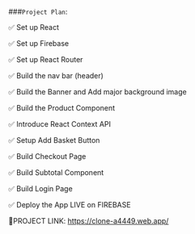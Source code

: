 ###`Project Plan`:

  ✅ Set up React  
  
  ✅ Set up Firebase
  
  ✅ Set up React Router
  
  ✅ Build the nav bar (header)
  
  ✅ Build the Banner and Add major background image
  
  ✅ Build the Product Component
  
  ✅ Introduce React Context API
  
  ✅ Setup Add Basket Button
  
  ✅ Build Checkout Page
  
  ✅ Build Subtotal Component
  
  ✅ Build Login Page
  
  ✅ Deploy the App LIVE on FIREBASE
  
 🔴PROJECT LINK: https://clone-a4449.web.app/
